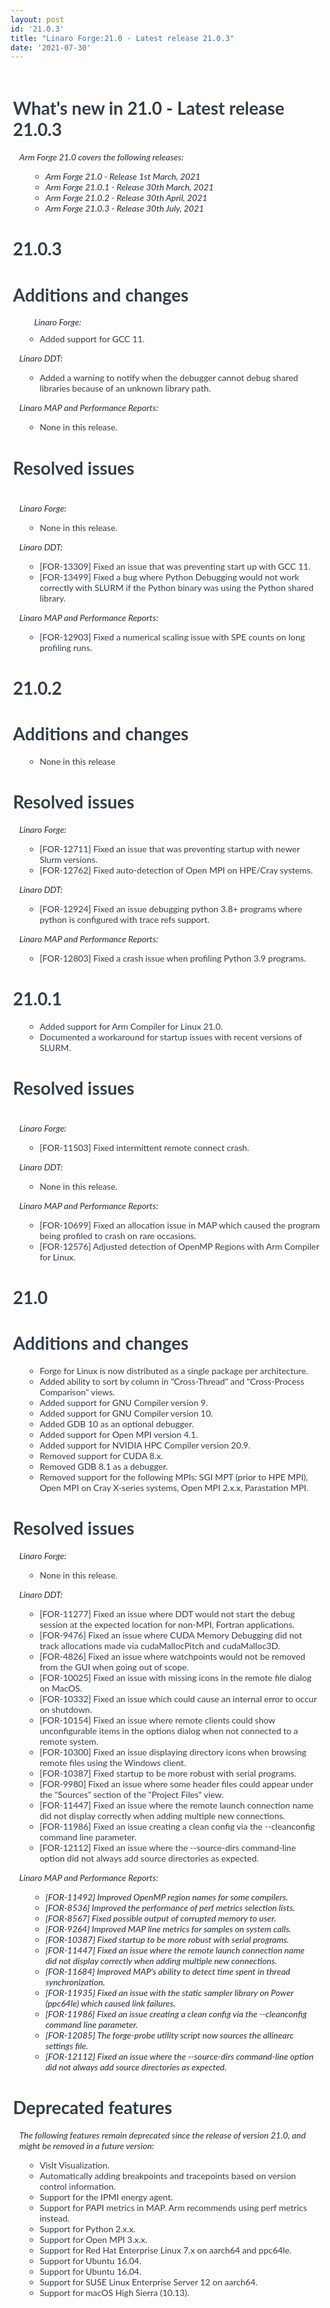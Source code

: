 ```yaml
---
layout: post
id: '21.0.3'
title: "Linaro Forge:21.0 - Latest release 21.0.3"
date: '2021-07-30'
---
```

<style>
.release-container{
   font-family:"Lato";
    color:#333E48;
    font-size:14px;
    padding:4px;
}
h1{
    font-size:28px;
    font-family:"Lato";
}
h6{
    font-weight:500;
    margin:10px;
    font-size:14px;
}
ul li{
list-style-type: circle;
margin-left:4%;
font-family:"Lato";
}

</style>
<div class='release-container'>
<h1>What's new in 21.0 - Latest release 21.0.3</h1> 
<h6>Arm Forge 21.0 covers the following releases: 
<ul>
<li>Arm Forge 21.0 - Release 1st March, 2021</li>
<li>Arm Forge 21.0.1 - Release 30th March, 2021</li>
<li>Arm Forge 21.0.2 - Release 30th April, 2021</li>
<li>Arm Forge 21.0.3 - Release 30th July, 2021</li>
</ul>
</h6>
<h1>21.0.3</h1>
<h1>Additions and changes</h1>
<ul>
<h6>Linaro Forge:</h6>
<li>Added support for GCC 11.</li>
</ul>
<h6>Linaro DDT:</h6>
<ul>
<li>Added a warning to notify when the debugger cannot debug shared libraries because of an unknown library path.</li>
</ul>
<h6>Linaro MAP and Performance Reports:</h6>
<ul>
<li>None in this release.</li>
</ul>
<h1>Resolved issues<h1>

<h6>Linaro Forge:</h6>
<ul>
<li>None in this release.</li>
</ul>
<h6>Linaro DDT:</h6>
<ul>
<li>[FOR-13309] Fixed an issue that was preventing start up with GCC 11.</li>
<li>[FOR-13499] Fixed a bug where Python Debugging would not work correctly with SLURM if the Python binary was using the Python shared library.</li>
</ul>
<h6>Linaro MAP and Performance Reports:</h6>
<ul>
<li>[FOR-12903] Fixed a numerical scaling issue with SPE counts on long profiling runs.</li>
</ul>
<h1>21.0.2</h1>
<h1>Additions and changes</h1>
<ul>
<li>None in this release</li>
</ul>
<h1>Resolved issues</h1>
<h6>Linaro Forge:</h6>
<ul>
<li>[FOR-12711] Fixed an issue that was preventing startup with newer Slurm versions.</li>
<li>[FOR-12762] Fixed auto-detection of Open MPI on HPE/Cray systems.</li>
</ul>
<h6>Linaro DDT:</h6>
<ul>
<li>[FOR-12924] Fixed an issue debugging python 3.8+ programs where python is configured with trace refs support.</li>
</ul>
<h6>Linaro MAP and Performance Reports:</h6>
<ul>
<li>[FOR-12803] Fixed a crash issue when profiling Python 3.9 programs.</li>
</ul>
<h1>21.0.1</h1>
<ul>
<li>Added support for Arm Compiler for Linux 21.0.</li>
<li>Documented a workaround for startup issues with recent versions of SLURM.</li>
</ul>
<h1>Resolved issues<h1>
<h6>Linaro Forge:</h6>
<ul>
<li>[FOR-11503] Fixed intermittent remote connect crash.</li>
</ul>
<h6>Linaro DDT:</h6>
<ul>
<li>None in this release.</li>
</ul>
<h6>Linaro MAP and Performance Reports:</h6>
<ul>
<li>[FOR-10699] Fixed an allocation issue in MAP which caused the program being profiled to crash on rare occasions.</li>
<li>[FOR-12576] Adjusted detection of OpenMP Regions with Arm Compiler for Linux.</li>
</ul>
<h1>21.0</h1>
<h1>Additions and changes</h1>
<ul>
<li>Forge for Linux is now distributed as a single package per architecture.</li>
<li>Added ability to sort by column in "Cross-Thread" and "Cross-Process Comparison" views.</li>
<li>Added support for GNU Compiler version 9.</li>
<li>Added support for GNU Compiler version 10.</li>
<li>Added GDB 10 as an optional debugger.</li>
<li>Added support for Open MPI version 4.1.</li>
<li>Added support for NVIDIA HPC Compiler version 20.9.</li>
<li>Removed support for CUDA 8.x.</li>
<li>Removed GDB 8.1 as a debugger.</li>
<li>Removed support for the following MPIs: SGI MPT (prior to HPE MPI), Open MPI on Cray X-series systems, Open MPI 2.x.x, Parastation MPI.</li>
</ul>
<h1>Resolved issues</h1>
<h6>Linaro Forge:</h6>
<ul>
<li>None in this release.</li>
</ul>
<h6>Linaro DDT:</h6>
<ul>
<li>[FOR-11277] Fixed an issue where DDT would not start the debug session at the expected location for non-MPI, Fortran applications.</li>
<li>[FOR-9476] Fixed an issue where CUDA Memory Debugging did not track allocations made via cudaMallocPitch and cudaMalloc3D.</li>
<li>[FOR-4826] Fixed an issue where watchpoints would not be removed from the GUI when going out of scope.</li>
<li>[FOR-10025] Fixed an issue with missing icons in the remote file dialog on MacOS.</li>
<li>[FOR-10332] Fixed an issue which could cause an internal error to occur on shutdown.</li>
<li>[FOR-10154] Fixed an issue where remote clients could show unconfigurable items in the options dialog when not connected to a remote system.</li>
<li>[FOR-10300] Fixed an issue displaying directory icons when browsing remote files using the Windows client.</li>
<li>[FOR-10387] Fixed startup to be more robust with serial programs.</li>
<li>[FOR-9980] Fixed an issue where some header files could appear under the "Sources" section of the "Project Files" view.</li>
<li>[FOR-11447] Fixed an issue where the remote launch connection name did not display correctly when adding multiple new connections.</li>
<li>[FOR-11986] Fixed an issue creating a clean config via the --cleanconfig command line parameter.</li>
<li>[FOR-12112] Fixed an issue where the --source-dirs command-line option did not always add source directories as expected.</li>
</ul>
<h6>Linaro MAP and Performance Reports:<h6>
<ul>
<li>[FOR-11492] Improved OpenMP region names for some compilers.</li>
<li>[FOR-8536] Improved the performance of perf metrics selection lists.</li>
<li>[FOR-8567] Fixed possible output of corrupted memory to user.</li>
<li>[FOR-9264] Improved MAP line metrics for samples on system calls.</li>
<li>[FOR-10387] Fixed startup to be more robust with serial programs.</li>
<li>[FOR-11447] Fixed an issue where the remote launch connection name did not display correctly when adding multiple new connections.</li>
<li>[FOR-11684] Improved MAP's ability to detect time spent in thread synchronization.</li>
<li>[FOR-11935] Fixed an issue with the static sampler library on Power (ppc64le) which caused link failures.</li>
<li>[FOR-11986] Fixed an issue creating a clean config via the --cleanconfig command line parameter.</li>
<li>[FOR-12085] The forge-probe utility script now sources the allinearc settings file.</li>
<li>[FOR-12112] Fixed an issue where the --source-dirs command-line option did not always add source directories as expected.</li>
</ul>
<h1>Deprecated features</h1>
<h6>The following features remain deprecated since the release of version 21.0, and might be removed in a future version:</h6>
<ul>
<li>VisIt Visualization.</li>
<li>Automatically adding breakpoints and tracepoints based on version control information.</li>
<li>Support for the IPMI energy agent.</li>
<li>Support for PAPI metrics in MAP. Arm recommends using perf metrics instead.</li>
<li>Support for Python 2.x.x.</li>
<li>Support for Open MPI 3.x.x.</li>
<li>Support for Red Hat Enterprise Linux 7.x on aarch64 and ppc64le.</li>
<li>Support for Ubuntu 16.04.</li>
<li>Support for Ubuntu 16.04.</li>
<li>Support for SUSE Linux Enterprise Server 12 on aarch64.</li>
<li>Support for macOS High Sierra (10.13).</li>
</ul>
</div>


 


































































































































































































































































